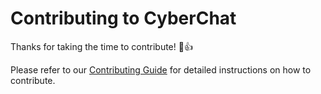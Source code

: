 # Contributing to CyberChat

Thanks for taking the time to contribute! :tada::+1:

Please refer to our [Contributing Guide](https://www.chat.cyber1s.com/docs/contributing-guide) for detailed instructions on how to contribute.
